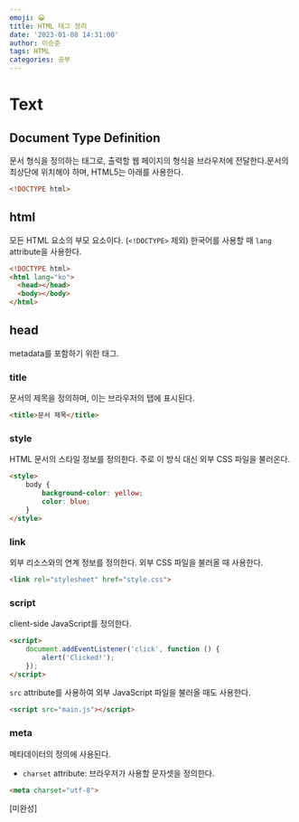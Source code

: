 ```yaml
---
emoji: 😀
title: HTML 태그 정리
date: '2023-01-08 14:31:00'
author: 이승준
tags: HTML
categories: 공부
---
```


# Text
## Document Type Definition
문서 형식을 정의하는 태그로, 출력할 웹 페이지의 형식을 브라우저에 전달한다.문서의 최상단에 위치해야 하며, HTML5는 아래를 사용한다.
```html
<!DOCTYPE html>
```

## html
모든 HTML 요소의 부모 요소이다. (`<!DOCTYPE>` 제외)
한국어를 사용할 때 `lang` attribute을 사용한다.
```html
<!DOCTYPE html>
<html lang="ko">
  <head></head>
  <body></body>
</html>
```

## head
metadata를 포함하기 위한 태그.

### title
문서의 제목을 정의하며, 이는 브라우저의 탭에 표시된다.
```html
<title>문서 제목</title>
```

### style
HTML 문서의 스타일 정보를 정의한다. 주로 이 방식 대신 외부 CSS 파일을 불러온다.
```html
<style>
    body {
        background-color: yellow;
        color: blue;
    }
</style>
```

### link
외부 리소스와의 연계 정보를 정의한다. 외부 CSS 파일을 불러올 때 사용한다.
```html
<link rel="stylesheet" href="style.css">
```

### script
client-side JavaScript를 정의한다.
```html
<script>
    document.addEventListener('click', function () {
        alert('Clicked!');
    });
</script>
```

`src` attribute를 사용하여 외부 JavaScript 파일을 불러올 때도 사용한다.
```html
<script src="main.js"></script>
```

### meta
메타데이터의 정의에 사용된다.
* `charset` attribute: 브라우저가 사용할 문자셋을 정의한다.
```html
<meta charset="utf-8">
```
[미완성]

```toc
```